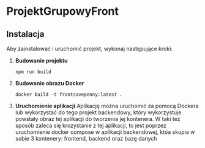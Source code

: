 # ProjektGrupowyFront

## Instalacja
Aby zainstalować i uruchomić projekt, wykonaj następujące kroki:

1. **Budowanie projektu**
    ```
    npm run build
    ```

2. **Budowanie obrazu Docker**
    ```
    docker build -t frontsavepenny:latest .
    ```

3. **Uruchomienie aplikacji**
    Aplikację można uruchomić za pomocą Dockera lub wykorzystać do tego projekt backendowy, który wykorzystuje powstały obraz tej aplikacji do tworzenia jej kontenera. W taki też sposób zaleca się krozystanie z tej aplikacji, to jest poprzez uruchomienie docker compose w aplikacji backendowej, któa skupia w sobie 3 kontenery: frontend, backend oraz bazę danych